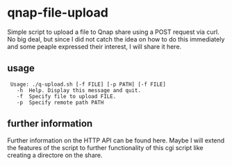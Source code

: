 # qnap-file-upload
Simple script to upload a file to Qnap share using a POST request via curl. No big deal, but since I did not catch the idea on how to do this immediately and some peaple expressed their interest, I will share it here.

## usage

```
 Usage: ./q-upload.sh [-f FILE] [-p PATH] [-f FILE]
   -h  Help. Display this message and quit.
   -f  Specify file to upload FILE.
   -p  Specify remote path PATH
 ```

 ## further information

Further information on the HTTP API can be found here. Maybe I will extend the features of the script to further functionality of this cgi script like creating a directore on the share.
